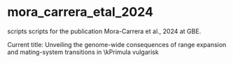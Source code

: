 # mora_carrera_etal_2024
scripts scripts for the publication Mora-Carrera et al., 2024 at GBE.

Current title: Unveiling the genome-wide consequences of range expansion and mating-system transitions in \kPrimula vulgarisk
